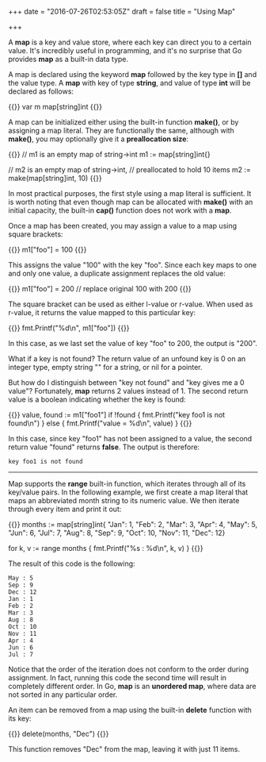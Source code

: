 +++
date = "2016-07-26T02:53:05Z"
draft = false
title = "Using Map"

+++

A **map** is a key and value store, where each key can direct you to a certain value. It's incredibly useful in programming, and it's no surprise that Go provides **map** as a built-in data type.

A map is declared using the keyword **map** followed by the key type in **[]** and the value type. A **map** with key of type **string**, and value of type **int** will be declared as follows:

{{<highlight go>}}
var m map[string]int
{{</highlight>}}

A map can be initialized either using the built-in function **make()**, or by assigning a map literal. They are functionally the same, although with **make()**, you may optionally give it a **preallocation size**:

{{<highlight go>}}
// m1 is an empty map of string->int
m1 := map[string]int{}

// m2 is an empty map of string->int,
// preallocated to hold 10 items
m2 := make(map[string]int, 10)
{{</highlight>}}

In most practical purposes, the first style using a map literal is sufficient. It is worth noting that even though map can be allocated with **make()** with an initial capacity, the built-in **cap()** function does not work with a **map**.

Once a map has been created, you may assign a value to a map using square brackets:

{{<highlight go>}}
m1["foo"] = 100
{{</highlight>}}

This assigns the value "100" with the key "foo". Since each key maps to one and only one value, a duplicate assignment replaces the old value:

{{<highlight go>}}
m1["foo"] = 200 // replace original 100 with 200
{{</highlight>}}

The square bracket can be used as either l-value or r-value. When used as r-value, it returns the value mapped to this particular key:

{{<highlight go>}}
fmt.Printf("%d\n", m1["foo"])
{{</highlight>}}

In this case, as we last set the value of key "foo" to 200, the output is "200".

What if a key is not found? The return value of an unfound key is 0 on an integer type, empty string "" for a string, or nil for a pointer.

But how do I distinguish between "key not found" and "key gives me a 0 value"? Fortunately, **map** returns 2 values instead of 1. The second return value is a boolean indicating whether the key is found:

{{<highlight go>}}
value, found := m1["foo1"]
if !found {
	fmt.Printf("key foo1 is not found\n")
} else {
	fmt.Printf("value = %d\n", value)
}
{{</highlight>}}

In this case, since key "foo1" has not been assigned to a value, the second return value "found" returns **false**. The output is therefore:

	key foo1 is not found
---
Map supports the **range** built-in function, which iterates through all of its key/value pairs. In the following example, we first create a map literal that maps an abbreviated month string to its numeric value. We then iterate through every item and print it out:

{{<highlight go>}}
months := map[string]int{
    "Jan": 1,
    "Feb": 2,
    "Mar": 3,
    "Apr": 4,
    "May": 5,
    "Jun": 6,
    "Jul": 7,
    "Aug": 8,
    "Sep": 9,
    "Oct": 10,
    "Nov": 11,
    "Dec": 12}

for k, v := range months {
    fmt.Printf("%s : %d\n", k, v)
}
{{</highlight>}}

The result of this code is the following:

	May : 5
	Sep : 9
	Dec : 12
	Jan : 1
	Feb : 2
	Mar : 3
	Aug : 8
	Oct : 10
	Nov : 11
	Apr : 4
	Jun : 6
	Jul : 7

Notice that the order of the iteration does not conform to the order during assignment. In fact, running this code the second time will result in completely different order. In Go, **map** is an **unordered map**, where data are not sorted in any particular order.

An item can be removed from a map using the built-in **delete** function with its key:

{{<highlight go>}}
delete(months, "Dec")
{{</highlight>}}

This function removes "Dec" from the map, leaving it with just 11 items.
